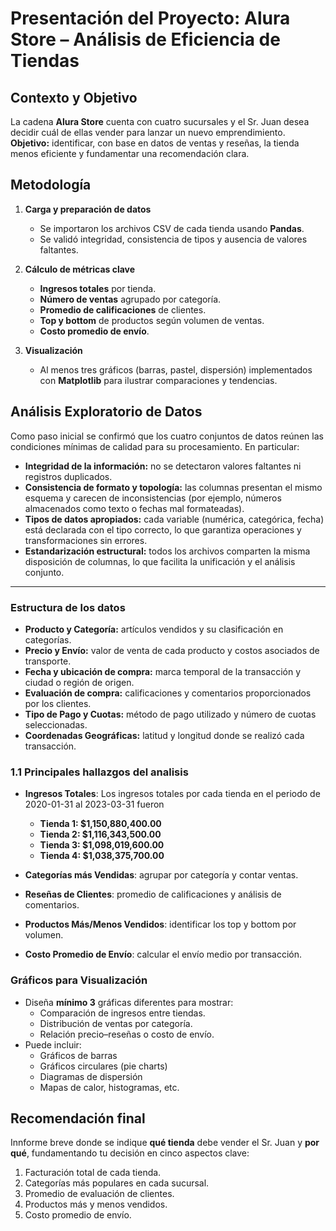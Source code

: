 # Presentación del Proyecto: Alura Store – Análisis de Eficiencia de Tiendas

##  Contexto y Objetivo  
La cadena **Alura Store** cuenta con cuatro sucursales y el Sr. Juan desea decidir cuál de ellas vender para lanzar un nuevo emprendimiento.  
**Objetivo:** identificar, con base en datos de ventas y reseñas, la tienda menos eficiente y fundamentar una recomendación clara.

##  Metodología  
1. **Carga y preparación de datos**  
   - Se importaron los archivos CSV de cada tienda usando **Pandas**.  
   - Se validó integridad, consistencia de tipos y ausencia de valores faltantes.

2. **Cálculo de métricas clave**  
   - **Ingresos totales** por tienda.  
   - **Número de ventas** agrupado por categoría.  
   - **Promedio de calificaciones** de clientes.  
   - **Top y bottom** de productos según volumen de ventas.  
   - **Costo promedio de envío**.

3. **Visualización**  
   - Al menos tres gráficos (barras, pastel, dispersión) implementados con **Matplotlib** para ilustrar comparaciones y tendencias.

##  Análisis Exploratorio de Datos

Como paso inicial se confirmó que los cuatro conjuntos de datos reúnen las condiciones mínimas de calidad para su procesamiento. En particular:

- **Integridad de la información:** no se detectaron valores faltantes ni registros duplicados.  
- **Consistencia de formato y topología:** las columnas presentan el mismo esquema y carecen de inconsistencias (por ejemplo, números almacenados como texto o fechas mal formateadas).  
- **Tipos de datos apropiados:** cada variable (numérica, categórica, fecha) está declarada con el tipo correcto, lo que garantiza operaciones y transformaciones sin errores.  
- **Estandarización estructural:** todos los archivos comparten la misma disposición de columnas, lo que facilita la unificación y el análisis conjunto.

---

### Estructura de los datos

- **Producto y Categoría:** artículos vendidos y su clasificación en categorías.  
- **Precio y Envío:** valor de venta de cada producto y costos asociados de transporte.  
- **Fecha y ubicación de compra:** marca temporal de la transacción y ciudad o región de origen.  
- **Evaluación de compra:** calificaciones y comentarios proporcionados por los clientes.  
- **Tipo de Pago y Cuotas:** método de pago utilizado y número de cuotas seleccionadas.  
- **Coordenadas Geográficas:** latitud y longitud donde se realizó cada transacción.

### 1.1 Principales hallazgos del analisis 
- **Ingresos Totales**: 
Los ingresos totales por cada tienda en el periodo de 2020-01-31 al 2023-03-31 fueron
   - **Tienda 1: $1,150,880,400.00**
   - **Tienda 2: $1,116,343,500.00**
   - **Tienda 3: $1,098,019,600.00**
   - **Tienda 4: $1,038,375,700.00**

- **Categorías más Vendidas**: agrupar por categoría y contar ventas.  
- **Reseñas de Clientes**: promedio de calificaciones y análisis de comentarios.  
- **Productos Más/Menos Vendidos**: identificar los top y bottom por volumen.  
- **Costo Promedio de Envío**: calcular el envío medio por transacción.



###  Gráficos para Visualización
- Diseña **mínimo 3** gráficas diferentes para mostrar:
  - Comparación de ingresos entre tiendas.  
  - Distribución de ventas por categoría.  
  - Relación precio–reseñas o costo de envío.  
- Puede incluir:  
  - Gráficos de barras  
  - Gráficos circulares (pie charts)  
  - Diagramas de dispersión  
  - Mapas de calor, histogramas, etc.

##  Recomendación final
Innforme breve donde  se indique **qué tienda** debe vender el Sr. Juan y **por qué**, fundamentando tu decisión en cinco aspectos clave:
1. Facturación total de cada tienda.  
2. Categorías más populares en cada sucursal.  
3. Promedio de evaluación de clientes.  
4. Productos más y menos vendidos.  
5. Costo promedio de envío.